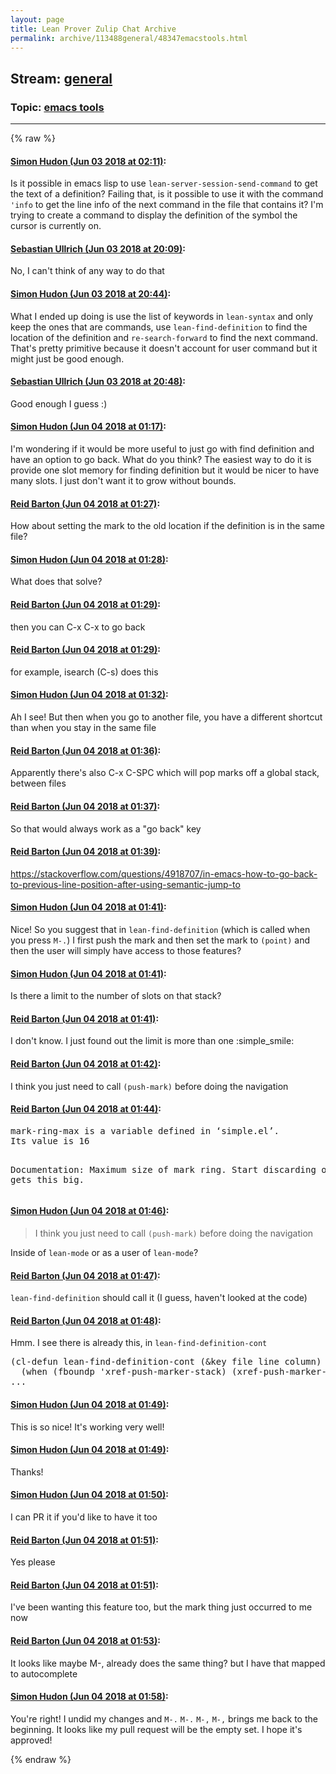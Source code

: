 ```yaml
---
layout: page
title: Lean Prover Zulip Chat Archive 
permalink: archive/113488general/48347emacstools.html
---
```


## Stream: [general](index.html)
### Topic: [emacs tools](48347emacstools.html)

---


{% raw %}
#### [ Simon Hudon (Jun 03 2018 at 02:11)](https://leanprover.zulipchat.com/#narrow/stream/113488-general/topic/emacs%20tools/near/127482729):
<p>Is it possible in emacs lisp to use <code>lean-server-session-send-command</code> to get the text of a definition? Failing that, is it possible to use it with the command <code>'info</code> to get the line info of the next command in the file that contains it? I'm trying to create a command to display the definition of the symbol the cursor is currently on.</p>

#### [ Sebastian Ullrich (Jun 03 2018 at 20:09)](https://leanprover.zulipchat.com/#narrow/stream/113488-general/topic/emacs%20tools/near/127510536):
<p>No, I can't think of any way to do that</p>

#### [ Simon Hudon (Jun 03 2018 at 20:44)](https://leanprover.zulipchat.com/#narrow/stream/113488-general/topic/emacs%20tools/near/127511408):
<p>What I ended up doing is use the list of keywords in <code>lean-syntax</code> and only keep the ones that are commands, use <code>lean-find-definition</code> to find the location of the definition and <code>re-search-forward</code> to find the next command. That's pretty primitive because it doesn't account for user command but it might just be good enough.</p>

#### [ Sebastian Ullrich (Jun 03 2018 at 20:48)](https://leanprover.zulipchat.com/#narrow/stream/113488-general/topic/emacs%20tools/near/127511513):
<p>Good enough I guess :)</p>

#### [ Simon Hudon (Jun 04 2018 at 01:17)](https://leanprover.zulipchat.com/#narrow/stream/113488-general/topic/emacs%20tools/near/127518889):
<p>I'm wondering if it would be more useful to just go with find definition and have an option to go back. What do you think? The easiest way to do it is provide one slot memory for finding definition but it would be nicer to have many slots. I just don't want it to grow without bounds.</p>

#### [ Reid Barton (Jun 04 2018 at 01:27)](https://leanprover.zulipchat.com/#narrow/stream/113488-general/topic/emacs%20tools/near/127519166):
<p>How about setting the mark to the old location if the definition is in the same file?</p>

#### [ Simon Hudon (Jun 04 2018 at 01:28)](https://leanprover.zulipchat.com/#narrow/stream/113488-general/topic/emacs%20tools/near/127519210):
<p>What does that solve?</p>

#### [ Reid Barton (Jun 04 2018 at 01:29)](https://leanprover.zulipchat.com/#narrow/stream/113488-general/topic/emacs%20tools/near/127519219):
<p>then you can C-x C-x to go back</p>

#### [ Reid Barton (Jun 04 2018 at 01:29)](https://leanprover.zulipchat.com/#narrow/stream/113488-general/topic/emacs%20tools/near/127519227):
<p>for example, isearch (C-s) does this</p>

#### [ Simon Hudon (Jun 04 2018 at 01:32)](https://leanprover.zulipchat.com/#narrow/stream/113488-general/topic/emacs%20tools/near/127519340):
<p>Ah I see! But then when you go to another file, you have a different shortcut than when you stay in the same file</p>

#### [ Reid Barton (Jun 04 2018 at 01:36)](https://leanprover.zulipchat.com/#narrow/stream/113488-general/topic/emacs%20tools/near/127519418):
<p>Apparently there's also C-x C-SPC which will pop marks off a global stack, between files</p>

#### [ Reid Barton (Jun 04 2018 at 01:37)](https://leanprover.zulipchat.com/#narrow/stream/113488-general/topic/emacs%20tools/near/127519469):
<p>So that would always work as a "go back" key</p>

#### [ Reid Barton (Jun 04 2018 at 01:39)](https://leanprover.zulipchat.com/#narrow/stream/113488-general/topic/emacs%20tools/near/127519533):
<p><a href="https://stackoverflow.com/questions/4918707/in-emacs-how-to-go-back-to-previous-line-position-after-using-semantic-jump-to" target="_blank" title="https://stackoverflow.com/questions/4918707/in-emacs-how-to-go-back-to-previous-line-position-after-using-semantic-jump-to">https://stackoverflow.com/questions/4918707/in-emacs-how-to-go-back-to-previous-line-position-after-using-semantic-jump-to</a></p>

#### [ Simon Hudon (Jun 04 2018 at 01:41)](https://leanprover.zulipchat.com/#narrow/stream/113488-general/topic/emacs%20tools/near/127519595):
<p>Nice! So you suggest that in <code>lean-find-definition</code> (which is called when you press <code>M-.</code>) I first push the mark and then set the mark to <code>(point)</code> and then the user will simply have access to those features?</p>

#### [ Simon Hudon (Jun 04 2018 at 01:41)](https://leanprover.zulipchat.com/#narrow/stream/113488-general/topic/emacs%20tools/near/127519597):
<p>Is there a limit to the number of slots on that stack?</p>

#### [ Reid Barton (Jun 04 2018 at 01:41)](https://leanprover.zulipchat.com/#narrow/stream/113488-general/topic/emacs%20tools/near/127519603):
<p>I don't know. I just found out the limit is more than one <span class="emoji emoji-1f642" title="simple smile">:simple_smile:</span></p>

#### [ Reid Barton (Jun 04 2018 at 01:42)](https://leanprover.zulipchat.com/#narrow/stream/113488-general/topic/emacs%20tools/near/127519650):
<p>I think you just need to call <code>(push-mark)</code> before doing the navigation</p>

#### [ Reid Barton (Jun 04 2018 at 01:44)](https://leanprover.zulipchat.com/#narrow/stream/113488-general/topic/emacs%20tools/near/127519710):
<div class="codehilite"><pre><span></span>mark-ring-max is a variable defined in ‘simple.el’.
Its value is 16

Documentation:
Maximum size of mark ring.  Start discarding off end if gets this big.
</pre></div>

#### [ Simon Hudon (Jun 04 2018 at 01:46)](https://leanprover.zulipchat.com/#narrow/stream/113488-general/topic/emacs%20tools/near/127519766):
<blockquote>
<p>I think you just need to call <code>(push-mark)</code> before doing the navigation</p>
</blockquote>
<p>Inside of <code>lean-mode</code> or as a user of <code>lean-mode</code>?</p>

#### [ Reid Barton (Jun 04 2018 at 01:47)](https://leanprover.zulipchat.com/#narrow/stream/113488-general/topic/emacs%20tools/near/127519772):
<p><code>lean-find-definition</code> should call it (I guess, haven't looked at the code)</p>

#### [ Reid Barton (Jun 04 2018 at 01:48)](https://leanprover.zulipchat.com/#narrow/stream/113488-general/topic/emacs%20tools/near/127519825):
<p>Hmm. I see there is already this, in <code>lean-find-definition-cont</code></p>
<div class="codehilite"><pre><span></span><span class="p">(</span><span class="nb">cl-defun</span> <span class="nv">lean-find-definition-cont</span> <span class="p">(</span><span class="kp">&amp;key</span> <span class="nv">file</span> <span class="nv">line</span> <span class="nv">column</span><span class="p">)</span>
  <span class="p">(</span><span class="nb">when</span> <span class="p">(</span><span class="nf">fboundp</span> <span class="ss">&#39;xref-push-marker-stack</span><span class="p">)</span> <span class="p">(</span><span class="nv">xref-push-marker-stack</span><span class="p">))</span>
<span class="o">...</span>
</pre></div>

#### [ Simon Hudon (Jun 04 2018 at 01:49)](https://leanprover.zulipchat.com/#narrow/stream/113488-general/topic/emacs%20tools/near/127519832):
<p>This is so nice! It's working very well!</p>

#### [ Simon Hudon (Jun 04 2018 at 01:49)](https://leanprover.zulipchat.com/#narrow/stream/113488-general/topic/emacs%20tools/near/127519836):
<p>Thanks!</p>

#### [ Simon Hudon (Jun 04 2018 at 01:50)](https://leanprover.zulipchat.com/#narrow/stream/113488-general/topic/emacs%20tools/near/127519894):
<p>I can PR it if you'd like to have it too</p>

#### [ Reid Barton (Jun 04 2018 at 01:51)](https://leanprover.zulipchat.com/#narrow/stream/113488-general/topic/emacs%20tools/near/127519900):
<p>Yes please</p>

#### [ Reid Barton (Jun 04 2018 at 01:51)](https://leanprover.zulipchat.com/#narrow/stream/113488-general/topic/emacs%20tools/near/127519907):
<p>I've been wanting this feature too, but the mark thing just occurred to me now</p>

#### [ Reid Barton (Jun 04 2018 at 01:53)](https://leanprover.zulipchat.com/#narrow/stream/113488-general/topic/emacs%20tools/near/127519969):
<p>It looks like maybe M-, already does the same thing? but I have that mapped to autocomplete</p>

#### [ Simon Hudon (Jun 04 2018 at 01:58)](https://leanprover.zulipchat.com/#narrow/stream/113488-general/topic/emacs%20tools/near/127520133):
<p>You're right! I undid my changes and <code>M-.</code> <code>M-.</code> <code>M-,</code> <code>M-,</code> brings me back to the beginning. It looks like my pull request will be the empty set. I hope it's approved!</p>


{% endraw %}
